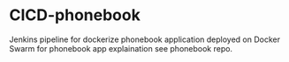 # CICD-phonebook
Jenkins pipeline for dockerize phonebook application
deployed on Docker Swarm
for phonebook app explaination see phonebook repo.
